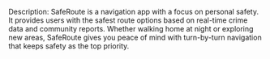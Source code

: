 Description: SafeRoute is a navigation app with a focus on personal safety. It provides users with the safest route options based on real-time crime data and community reports. Whether walking home at night or exploring new areas, SafeRoute gives you peace of mind with turn-by-turn navigation that keeps safety as the top priority.